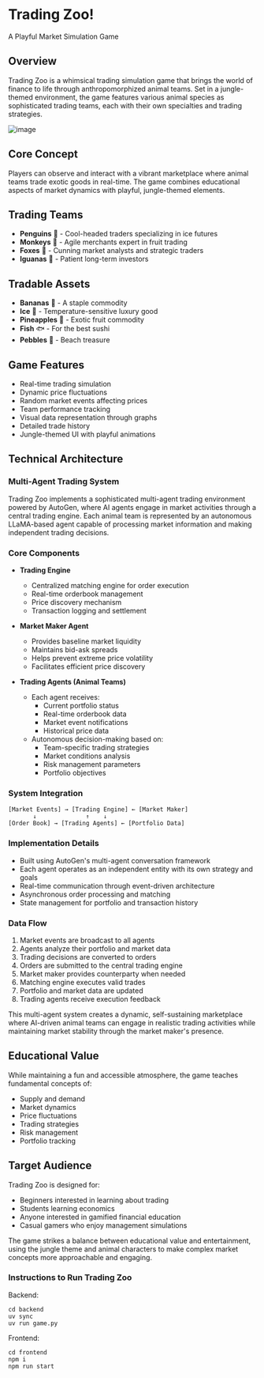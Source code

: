 # Trading Zoo!

A Playful Market Simulation Game

## Overview

Trading Zoo is a whimsical trading simulation game that brings the world of finance to life through anthropomorphized animal teams. Set in a jungle-themed environment, the game features various animal species as sophisticated trading teams, each with their own specialties and trading strategies.

![image](https://github.com/user-attachments/assets/7a848a97-3c52-4520-bc62-c28f1d0a0e13)


## Core Concept

Players can observe and interact with a vibrant marketplace where animal teams trade exotic goods in real-time. The game combines educational aspects of market dynamics with playful, jungle-themed elements.

## Trading Teams

* **Penguins** 🐧 - Cool-headed traders specializing in ice futures
* **Monkeys** 🐒 - Agile merchants expert in fruit trading
* **Foxes** 🦊 - Cunning market analysts and strategic traders
* **Iguanas** 🦎 - Patient long-term investors

## Tradable Assets

* **Bananas** 🍌 - A staple commodity
* **Ice** 🧊 - Temperature-sensitive luxury good
* **Pineapples** 🍍 - Exotic fruit commodity
* **Fish** 🐟 - For the best sushi
* **Pebbles** 💎 - Beach treasure

## Game Features

* Real-time trading simulation
* Dynamic price fluctuations
* Random market events affecting prices
* Team performance tracking
* Visual data representation through graphs
* Detailed trade history
* Jungle-themed UI with playful animations

## Technical Architecture

### Multi-Agent Trading System

Trading Zoo implements a sophisticated multi-agent trading environment powered by AutoGen, where AI agents engage in market activities through a central trading engine. Each animal team is represented by an autonomous LLaMA-based agent capable of processing market information and making independent trading decisions.

### Core Components

* **Trading Engine**
  * Centralized matching engine for order execution
  * Real-time orderbook management
  * Price discovery mechanism
  * Transaction logging and settlement

* **Market Maker Agent**
  * Provides baseline market liquidity
  * Maintains bid-ask spreads
  * Helps prevent extreme price volatility
  * Facilitates efficient price discovery

* **Trading Agents (Animal Teams)**
  * Each agent receives:
    * Current portfolio status
    * Real-time orderbook data
    * Market event notifications
    * Historical price data
  * Autonomous decision-making based on:
    * Team-specific trading strategies
    * Market conditions analysis
    * Risk management parameters
    * Portfolio objectives

### System Integration

```
[Market Events] → [Trading Engine] ← [Market Maker]
       ↓              ↑    ↓
[Order Book] → [Trading Agents] ← [Portfolio Data]
```

### Implementation Details

* Built using AutoGen's multi-agent conversation framework
* Each agent operates as an independent entity with its own strategy and goals
* Real-time communication through event-driven architecture
* Asynchronous order processing and matching
* State management for portfolio and transaction history

### Data Flow

1. Market events are broadcast to all agents
2. Agents analyze their portfolio and market data
3. Trading decisions are converted to orders
4. Orders are submitted to the central trading engine
5. Market maker provides counterparty when needed
6. Matching engine executes valid trades
7. Portfolio and market data are updated
8. Trading agents receive execution feedback

This multi-agent system creates a dynamic, self-sustaining marketplace where AI-driven animal teams can engage in realistic trading activities while maintaining market stability through the market maker's presence.

## Educational Value

While maintaining a fun and accessible atmosphere, the game teaches fundamental concepts of:

* Supply and demand
* Market dynamics
* Price fluctuations
* Trading strategies
* Risk management
* Portfolio tracking

## Target Audience

Trading Zoo is designed for:

* Beginners interested in learning about trading
* Students learning economics
* Anyone interested in gamified financial education
* Casual gamers who enjoy management simulations

The game strikes a balance between educational value and entertainment, using the jungle theme and animal characters to make complex market concepts more approachable and engaging.


### Instructions to Run Trading Zoo

Backend:
```
cd backend
uv sync
uv run game.py
```

Frontend:
```
cd frontend
npm i
npm run start
```
